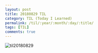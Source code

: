 ```yaml
---
layout: post
title: 20180829 TIL
category: TIL (Today I Learned)
permalink: /til/:year/:month/:day/:title/
tags: [TIL]
comments: true
---
```


![til20180829](https://user-images.githubusercontent.com/40848630/44791295-41ce6400-abdc-11e8-9e3a-24105adc4c88.jpeg)
 